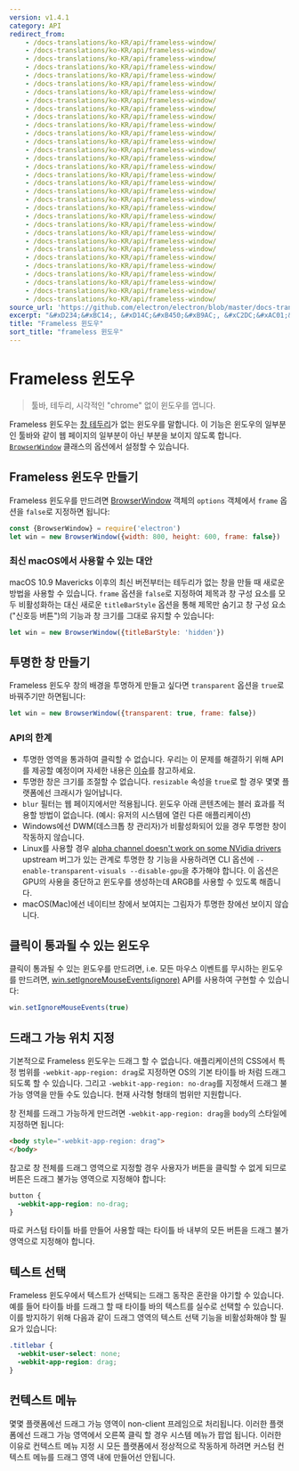 ```yaml
---
version: v1.4.1
category: API
redirect_from:
    - /docs-translations/ko-KR/api/frameless-window/
    - /docs-translations/ko-KR/api/frameless-window/
    - /docs-translations/ko-KR/api/frameless-window/
    - /docs-translations/ko-KR/api/frameless-window/
    - /docs-translations/ko-KR/api/frameless-window/
    - /docs-translations/ko-KR/api/frameless-window/
    - /docs-translations/ko-KR/api/frameless-window/
    - /docs-translations/ko-KR/api/frameless-window/
    - /docs-translations/ko-KR/api/frameless-window/
    - /docs-translations/ko-KR/api/frameless-window/
    - /docs-translations/ko-KR/api/frameless-window/
    - /docs-translations/ko-KR/api/frameless-window/
    - /docs-translations/ko-KR/api/frameless-window/
    - /docs-translations/ko-KR/api/frameless-window/
    - /docs-translations/ko-KR/api/frameless-window/
    - /docs-translations/ko-KR/api/frameless-window/
    - /docs-translations/ko-KR/api/frameless-window/
    - /docs-translations/ko-KR/api/frameless-window/
    - /docs-translations/ko-KR/api/frameless-window/
    - /docs-translations/ko-KR/api/frameless-window/
    - /docs-translations/ko-KR/api/frameless-window/
    - /docs-translations/ko-KR/api/frameless-window/
    - /docs-translations/ko-KR/api/frameless-window/
    - /docs-translations/ko-KR/api/frameless-window/
    - /docs-translations/ko-KR/api/frameless-window/
    - /docs-translations/ko-KR/api/frameless-window/
    - /docs-translations/ko-KR/api/frameless-window/
    - /docs-translations/ko-KR/api/frameless-window/
    - /docs-translations/ko-KR/api/frameless-window/
    - /docs-translations/ko-KR/api/frameless-window/
    - /docs-translations/ko-KR/api/frameless-window/
    - /docs-translations/ko-KR/api/frameless-window/
source_url: 'https://github.com/electron/electron/blob/master/docs-translations/ko-KR/api/frameless-window.md'
excerpt: "&#xD234;&#xBC14;, &#xD14C;&#xB450;&#xB9AC;, &#xC2DC;&#xAC01;&#xC801;&#xC778; &quot;chrome&quot; &#xC5C6;&#xC774; &#xC708;&#xB3C4;&#xC6B0;&#xB97C; &#xC5FD;&#xB2C8;&#xB2E4;."
title: "Frameless 윈도우"
sort_title: "frameless 윈도우"
---
```


# Frameless 윈도우

> 툴바, 테두리, 시각적인 "chrome" 없이 윈도우를 엽니다.

Frameless 윈도우는 [창 테두리](https://developer.mozilla.org/ko/docs/Glossary/Chrome)가
없는 윈도우를 말합니다. 이 기능은 윈도우의 일부분인 툴바와 같이 웹 페이지의 일부분이
아닌 부분을 보이지 않도록 합니다. [`BrowserWindow`](http://tinydew4.github.io/electron-ko/docs/api/browser-window) 클래스의
옵션에서 설정할 수 있습니다.

## Frameless 윈도우 만들기

Frameless 윈도우를 만드려면 [BrowserWindow](http://tinydew4.github.io/electron-ko/docs/api/browser-window) 객체의
`options` 객체에서 `frame` 옵션을 `false`로 지정하면 됩니다:

```javascript
const {BrowserWindow} = require('electron')
let win = new BrowserWindow({width: 800, height: 600, frame: false})
```

### 최신 macOS에서 사용할 수 있는 대안

macOS 10.9 Mavericks 이후의 최신 버전부터는 테두리가 없는 창을 만들 때 새로운 방법을
사용할 수 있습니다. `frame` 옵션을 `false`로 지정하여 제목과 창 구성 요소를 모두
비활성화하는 대신 새로운 `titleBarStyle` 옵션을 통해 제목만 숨기고 창 구성 요소
("신호등 버튼")의 기능과 창 크기를 그대로 유지할 수 있습니다:

```javascript
let win = new BrowserWindow({titleBarStyle: 'hidden'})
```

## 투명한 창 만들기

Frameless 윈도우 창의 배경을 투명하게 만들고 싶다면 `transparent` 옵션을 `true`로
바꿔주기만 하면됩니다:

```javascript
let win = new BrowserWindow({transparent: true, frame: false})
```

### API의 한계

* 투명한 영역을 통과하여 클릭할 수 없습니다. 우리는 이 문제를 해결하기 위해 API를
  제공할 예정이며 자세한 내용은
  [이슈](https://github.com/electron/electron/issues/1335)를 참고하세요.
* 투명한 창은 크기를 조절할 수 없습니다. `resizable` 속성을 `true`로 할 경우 몇몇
  플랫폼에선 크래시가 일어납니다.
* `blur` 필터는 웹 페이지에서만 적용됩니다. 윈도우 아래 콘텐츠에는 블러 효과를 적용할
  방법이 없습니다. (예시: 유저의 시스템에 열린 다른 애플리케이션)
* Windows에선 DWM(데스크톱 창 관리자)가 비활성화되어 있을 경우 투명한 창이 작동하지
  않습니다.
* Linux를 사용할 경우 [alpha channel doesn't work on some NVidia drivers](https://code.google.com/p/chromium/issues/detail?id=369209)
  upstream 버그가 있는 관계로 투명한 창 기능을 사용하려면 CLI 옵션에
  `--enable-transparent-visuals --disable-gpu`을 추가해야 합니다. 이 옵션은 GPU의
  사용을 중단하고 윈도우를 생성하는데 ARGB를 사용할 수 있도록 해줍니다.
* macOS(Mac)에선 네이티브 창에서 보여지는 그림자가 투명한 창에선 보이지 않습니다.

## 클릭이 통과될 수 있는 윈도우

클릭이 통과될 수 있는 윈도우를 만드려면, i.e. 모든 마우스 이벤트를 무시하는 윈도우를
만드려면, [win.setIgnoreMouseEvents(ignore)][ignore-mouse-events] API를 사용하여
구현할 수 있습니다:

```javascript
win.setIgnoreMouseEvents(true)
```

## 드래그 가능 위치 지정

기본적으로 Frameless 윈도우는 드래그 할 수 없습니다. 애플리케이션의 CSS에서 특정
범위를 `-webkit-app-region: drag`로 지정하면 OS의 기본 타이틀 바 처럼 드래그 되도록
할 수 있습니다. 그리고 `-webkit-app-region: no-drag`를 지정해서 드래그 불가능 영역을
만들 수도 있습니다. 현재 사각형 형태의 범위만 지원합니다.

창 전체를 드래그 가능하게 만드려면 `-webkit-app-region: drag`을 `body`의 스타일에
지정하면 됩니다:

```html
<body style="-webkit-app-region: drag">
</body>
```

참고로 창 전체를 드래그 영역으로 지정할 경우 사용자가 버튼을 클릭할 수 없게 되므로
버튼은 드래그 불가능 영역으로 지정해야 합니다:

```css
button {
  -webkit-app-region: no-drag;
}
```

따로 커스텀 타이틀 바를 만들어 사용할 때는 타이틀 바 내부의 모든 버튼을 드래그 불가
영역으로 지정해야 합니다.

## 텍스트 선택

Frameless 윈도우에서 텍스트가 선택되는 드래그 동작은 혼란을 야기할 수 있습니다. 예를
들어 타이틀 바를 드래그 할 때 타이틀 바의 텍스트를 실수로 선택할 수 있습니다. 이를
방지하기 위해 다음과 같이 드래그 영역의 텍스트 선택 기능을 비활성화해야 할 필요가
있습니다:

```css
.titlebar {
  -webkit-user-select: none;
  -webkit-app-region: drag;
}
```

## 컨텍스트 메뉴

몇몇 플랫폼에선 드래그 가능 영역이 non-client 프레임으로 처리됩니다. 이러한 플랫폼에선
드래그 가능 영역에서 오른쪽 클릭 할 경우 시스템 메뉴가 팝업 됩니다. 이러한 이유로
컨텍스트 메뉴 지정 시 모든 플랫폼에서 정상적으로 작동하게 하려면 커스텀 컨텍스트 메뉴를
드래그 영역 내에 만들어선 안됩니다.

[ignore-mouse-events]: http://tinydew4.github.io/electron-ko/docs/api/browser-window#winsetignoremouseeventsignore
